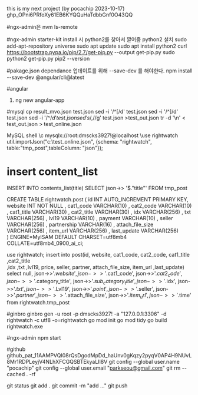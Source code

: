 this is my next project (by pocachip 2023-10-17)
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

#ngx-admin은 
nvm ls-remote



#ngx-admin starter-kit install 시 python2를 찾아서 깔어줌
python2 설치 
	sudo add-apt-repository universe
	sudo apt update 
	sudo apt install python2
	curl https://bootstrap.pypa.io/pip/2.7/get-pip.py --output get-pip.py
	sudo python2 get-pip.py
	pip2 --version

#pakage.json dependance 업데이트를 위해 --save-dev 를 해야한다.
npm install --save-dev @angular/cli@latest


#angular 
 1. ng new angular-app


#mysql
cp result_mvo.json test.json
sed -i '/^\[/d' test.json
sed -i '/^\]/d' test.json
sed -i '/^$/d' test.json
sed 's/,$//g' test.json >test_out.json
tr -d '\n' < test_out.json > test_online.json


MySQL shell 
\c mysqlx://root:dmscks3927!@localhost
\use rightwatch
util.importJson("c:\\test_online.json", {schema: "rightwatch", table:"tmp_post",tableColumn: "json"});
# insert content_list
INSERT INTO contents_list(title)  SELECT json->> '$."title"' FROM tmp_post

CREATE  TABLE rightwatch.post ( 
	id                   INT AUTO_INCREMENT PRIMARY KEY,
	website              INT  NOT NULL     ,
	cat1_code            VARCHAR(10)       ,
	cat2_code            VARCHAR(10)       ,
	cat1_title           VARCHAR(30)       ,
	cat2_title           VARCHAR(30)       ,
	idx                  VARCHAR(256)    ,
	txt                  VARCHAR(256)       ,
	lvl19                VARCHAR(10)       ,
	payment                VARCHAR(10)       ,
	seller               VARCHAR(256)       ,
	partnership              VARCHAR(16)       ,
	attach_file_size     VARCHAR(256)       ,
	item_url     VARCHAR(256)       ,
	last_update          VARCHAR(256)     
 ) ENGINE=MyISAM DEFAULT CHARSET=utf8mb4 COLLATE=utf8mb4_0900_ai_ci;

use rightwatch;
insert into post(id, website, cat1_code, cat2_code, cat1_title ,cat2_title       
,idx ,txt ,lvl19, price, seller, partner, attach_file_size, item_url
,last_update)
select 
    null,
	json->>'$.website',
	json->>'$.cat1_code',
	json->>'$.cat2_code',
	json->>'$.category_title',
	json->>'$.sub_category_title',
	json->>'$.idx',
	json->>'$.txt',
	json->>'$.Lvl19',
	json->>'$.point',
	json->>'$.seller',
	json->>'$.partner',
	json->>'$.attach_file_size',
    json->>'$.item_url',
	json->>'$.time'
from rightwatch.tmp_post

#ginbro
ginbro gen -u root -p dmscks3927! -a "127.0.0.1:3306" -d rightwatch -c utf8 -o=rightwatch
go mod init
go mod tidy
go build
rightwatch.exe

#ngx-admin
npm start


#github
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
git config --global user.name "pocachip"
git config --global user.email "parkseou@gmail.com"
git rm --cached . -rf 

git status
git add .
git commit -m "add ..."
git push



